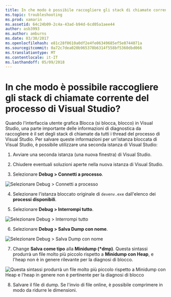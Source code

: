 ```yaml
---
title: In che modo è possibile raccogliere gli stack di chiamate corrente del processo di Visual Studio?
ms.topic: troubleshooting
ms.prod: xamarin
ms.assetid: 64c24b09-2c4a-43ad-b94d-6cd05a1aee44
author: asb3993
ms.author: amburns
ms.date: 03/30/2017
ms.openlocfilehash: e81c28f0610a0df2e4fe06349685ef5e0744071a
ms.sourcegitcommit: 0a72c7dea020b965378b6314f558bf5360dbd066
ms.translationtype: MT
ms.contentlocale: it-IT
ms.lasthandoff: 05/09/2018
---
```

# <a name="how-do-i-collect-the-current-call-stacks-of-the-visual-studio-process"></a>In che modo è possibile raccogliere gli stack di chiamate corrente del processo di Visual Studio?

Quando l'interfaccia utente grafica Blocca (si blocca, blocco) in Visual Studio, una parte importante delle informazioni di diagnostica da raccogliere è il set degli stack di chiamate da tutti i thread del processo di Visual Studio. Per salvare queste informazioni per un'istanza bloccata di Visual Studio, è possibile utilizzare una seconda istanza di Visual Studio:

1. Avviare una seconda istanza (una nuova finestra) di Visual Studio.

2. Chiudere eventuali soluzioni aperte nella nuova istanza di Visual Studio.

3. Selezionare **Debug > Connetti a processo**.

  ![](vs-callstack-images/image1.png "Selezionare Debug > Connetti a processo")

4. Selezionare l'istanza bloccato originale di `devenv.exe` dall'elenco dei **processi disponibili**.

5. Selezionare **Debug > Interrompi tutto**.

  ![](vs-callstack-images/image2.png "Selezionare Debug > Interrompi tutto")

6. Selezionare **Debug > Salva Dump con nome**.

  ![](vs-callstack-images/image3.png "Selezionare Debug > Salva Dump con nome")

7. Change **Salva come tipo** alla **Minidump (\*dmp)**. Questa sintassi produrrà un file molto più piccolo rispetto a **Minidump con Heap**, e l'heap non è in genere rilevante per la diagnosi di blocco.

  ![](vs-callstack-images/image4.png "Questa sintassi produrrà un file molto più piccolo rispetto a Minidump con Heap e l'heap in genere non è pertinente per la diagnosi di blocco")

8. Salvare il file di dump. Se l'invio di file online, è possibile comprimere in modo da ridurre le dimensioni.
